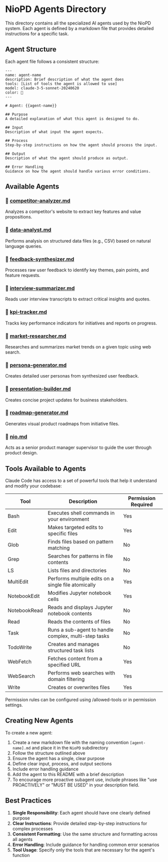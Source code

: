 # NioPD Agents Directory

This directory contains all the specialized AI agents used by the NioPD system. Each agent is defined by a markdown file that provides detailed instructions for a specific task.

## Agent Structure

Each agent file follows a consistent structure:

```
---
name: agent-name
description: Brief description of what the agent does
tools: [List of tools the agent is allowed to use]
model: claude-3-5-sonnet-20240620
color: 🤖
---

# Agent: {{agent-name}}

## Purpose
A detailed explanation of what this agent is designed to do.

## Input
Description of what input the agent expects.

## Process
Step-by-step instructions on how the agent should process the input.

## Output
Description of what the agent should produce as output.

## Error Handling
Guidance on how the agent should handle various error conditions.

```

## Available Agents

### 🤖 [competitor-analyzer.md](NioPD/competitor-analyzer.md)
Analyzes a competitor's website to extract key features and value propositions.

### 🤖 [data-analyst.md](NioPD/data-analyst.md)
Performs analysis on structured data files (e.g., CSV) based on natural language queries.

### 🤖 [feedback-synthesizer.md](NioPD/feedback-synthesizer.md)
Processes raw user feedback to identify key themes, pain points, and feature requests.

### 🤖 [interview-summarizer.md](NioPD/interview-summarizer.md)
Reads user interview transcripts to extract critical insights and quotes.

### 🤖 [kpi-tracker.md](NioPD/kpi-tracker.md)
Tracks key performance indicators for initiatives and reports on progress.

### 🤖 [market-researcher.md](NioPD/market-researcher.md)
Researches and summarizes market trends on a given topic using web search.

### 🤖 [persona-generator.md](NioPD/persona-generator.md)
Creates detailed user personas from synthesized user feedback.

### 🤖 [presentation-builder.md](NioPD/presentation-builder.md)
Creates concise project updates for business stakeholders.

### 🤖 [roadmap-generator.md](NioPD/roadmap-generator.md)
Generates visual product roadmaps from initiative files.

### 🤖 [nio.md](NioPD/nio.md)
Acts as a senior product manager supervisor to guide the user through product design.

## Tools Available to Agents

Claude Code has access to a set of powerful tools that help it understand and modify your codebase:

| Tool | Description | Permission Required |
|------|-------------|---------------------|
| Bash | Executes shell commands in your environment | Yes |
| Edit | Makes targeted edits to specific files | Yes |
| Glob | Finds files based on pattern matching | No |
| Grep | Searches for patterns in file contents | No |
| LS | Lists files and directories | No |
| MultiEdit | Performs multiple edits on a single file atomically | Yes |
| NotebookEdit | Modifies Jupyter notebook cells | Yes |
| NotebookRead | Reads and displays Jupyter notebook contents | No |
| Read | Reads the contents of files | No |
| Task | Runs a sub-agent to handle complex, multi-step tasks | No |
| TodoWrite | Creates and manages structured task lists | No |
| WebFetch | Fetches content from a specified URL | Yes |
| WebSearch | Performs web searches with domain filtering | Yes |
| Write | Creates or overwrites files | Yes |

Permission rules can be configured using /allowed-tools or in permission settings.

## Creating New Agents

To create a new agent:

1. Create a new markdown file with the naming convention `[agent-name].md` and place it in the `NioPD` subdirectory
2. Follow the structure outlined above
3. Ensure the agent has a single, clear purpose
4. Define clear input, process, and output sections
5. Include error handling guidance
6. Add the agent to this README with a brief description
7. To encourage more proactive subagent use, include phrases like "use PROACTIVELY" or "MUST BE USED" in your description field.

## Best Practices

1. **Single Responsibility**: Each agent should have one clearly defined purpose
2. **Clear Instructions**: Provide detailed step-by-step instructions for complex processes
3. **Consistent Formatting**: Use the same structure and formatting across all agents
4. **Error Handling**: Include guidance for handling common error scenarios
5. **Tool Usage**: Specify only the tools that are necessary for the agent's function
